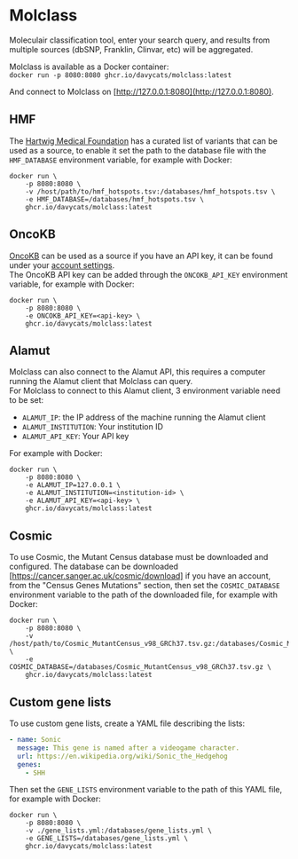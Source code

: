 # Molclass

Moleculair classification tool, enter your search query, and results from multiple sources (dbSNP, Franklin, Clinvar, etc) will be aggregated.

Molclass is available as a Docker container:  
`docker run -p 8080:8080 ghcr.io/davycats/molclass:latest`  

And connect to Molclass on [http://127.0.0.1:8080](http://127.0.0.1:8080).

## HMF

The [Hartwig Medical Foundation](https://www.hartwigmedicalfoundation.nl/en/) has a curated list of variants that can be used as a source, to enable it set the path to the database file with the `HMF_DATABASE` environment variable, for example with Docker:  
```
docker run \
    -p 8080:8080 \
    -v /host/path/to/hmf_hotspots.tsv:/databases/hmf_hotspots.tsv \
    -e HMF_DATABASE=/databases/hmf_hotspots.tsv \
    ghcr.io/davycats/molclass:latest
```

## OncoKB

[OncoKB](https://www.oncokb.org) can be used as a source if you have an API key, it can be found under your [account settings](https://www.oncokb.org/account/settings).  
The OncoKB API key can be added through the `ONCOKB_API_KEY` environment variable, for example with Docker:  
```
docker run \
    -p 8080:8080 \
    -e ONCOKB_API_KEY=<api-key> \
    ghcr.io/davycats/molclass:latest
```
## Alamut

Molclass can also connect to the Alamut API, this requires a computer running the Alamut client that Molclass can query.  
For Molclass to connect to this Alamut client, 3 environment variable need to be set:  
- `ALAMUT_IP`: the IP address of the machine running the Alamut client
- `ALAMUT_INSTITUTION`: Your institution ID
- `ALAMUT_API_KEY`: Your API key

For example with Docker:  
```
docker run \
    -p 8080:8080 \
    -e ALAMUT_IP=127.0.0.1 \
    -e ALAMUT_INSTITUTION=<institution-id> \
    -e ALAMUT_API_KEY=<api-key> \
    ghcr.io/davycats/molclass:latest
```

## Cosmic

To use Cosmic, the Mutant Census database must be downloaded and configured.
The database can be downloaded [https://cancer.sanger.ac.uk/cosmic/download] if you have an account, from the "Census Genes Mutations" section, then set the `COSMIC_DATABASE` environment variable to the path of the downloaded file, for example with Docker: 
```
docker run \
    -p 8080:8080 \
    -v /host/path/to/Cosmic_MutantCensus_v98_GRCh37.tsv.gz:/databases/Cosmic_MutantCensus_v98_GRCh37.tsv.gz \
    -e COSMIC_DATABASE=/databases/Cosmic_MutantCensus_v98_GRCh37.tsv.gz \
    ghcr.io/davycats/molclass:latest
```

## Custom gene lists

To use custom gene lists, create a YAML file describing the lists:

```yml
- name: Sonic
  message: This gene is named after a videogame character.
  url: https://en.wikipedia.org/wiki/Sonic_the_Hedgehog
  genes:
    - SHH
```

Then set the `GENE_LISTS` environment variable to the path of this YAML file, for example with Docker:

```
docker run \
    -p 8080:8080 \
    -v ./gene_lists.yml:/databases/gene_lists.yml \
    -e GENE_LISTS=/databases/gene_lists.yml \
    ghcr.io/davycats/molclass:latest
```
